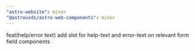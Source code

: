 ```yaml
---
"astro-website": minor
"@astrouxds/astro-web-components": minor
---
```


feat(help/error text) add slot for help-text and error-text on relevant form field components

